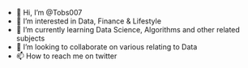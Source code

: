 - 👋 Hi, I’m @Tobs007
- 👀 I’m interested in Data, Finance & Lifestyle
- 🌱 I’m currently learning Data Science, Algorithms and other related subjects
- 💞️ I’m looking to collaborate on various relating to Data
- 📫 How to reach me on twitter

<!---
Tobs007/Tobs007 is a ✨ special ✨ repository because its `README.md` (this file) appears on your GitHub profile.
You can click the Preview link to take a look at your changes.
--->
